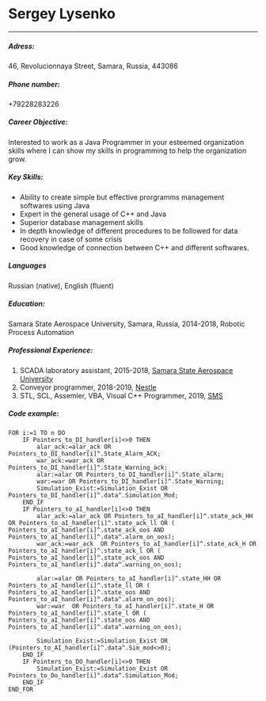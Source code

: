 # Sergey Lysenko
***
##### Adress:
46, Revolucionnaya Street,
Samara, Russia, 443086
##### Phone number:
+79228283226
##### Career Objective: 
Interested to work as a Java Programmer in your esteemed organization skills where I can show my skills in programming to help the organization grow.
##### Key Skills:
* Ability to create simple but effective prorgramms management softwares using Java
* Expert in the general usage of С++ and Java
* Superior database management skills
* In depth knowledge of different procedures to be followed for data recovery in case of some crisis
* Good knowledge of connection between C++ and different softwares.
##### Languages
Russian (native), English (fluent)
##### Education:
Samara State Aerospace University, Samara, Russia, 2014-2018,
Robotic Process Automation
##### Professional Experience:
1. SCADA laboratory assistant, 2015-2018, [Samara State Aerospace University](https://ssau.ru/)
1. Conveyor programmer, 2018-2019, [Nestle](https://www.nestle.ru/)
1. STL, SCL, Assemler, VBA, Visual C++ Programmer, 2019, [SMS](http://www.sms-automation.ru/)
##### Code example:
         

```
FOR i:=1 TO n DO
	IF Pointers_to_DI_handler[i]<>0 THEN
		alar_ack:=alar_ack OR Pointers_to_DI_handler[i]^.State_Alarm_ACK;
		war_ack:=war_ack OR Pointers_to_DI_handler[i]^.State_Warning_ack;
		alar:=alar OR Pointers_to_DI_handler[i]^.State_alarm;
		war:=war OR Pointers_to_DI_handler[i]^.State_Warning;
		Simulation_Exist:=Simulation_Exist OR Pointers_to_DI_handler[i]^.data^.Simulation_Mod;
	END_IF
	IF Pointers_to_aI_handler[i]<>0 THEN
		alar_ack:=alar_ack OR Pointers_to_aI_handler[i]^.state_ack_HH OR Pointers_to_aI_handler[i]^.state_ack_ll OR ( Pointers_to_aI_handler[i]^.state_ack_oos AND Pointers_to_aI_handler[i]^.data^.alarm_on_oos);
		war_ack:=war_ack  OR Pointers_to_aI_handler[i]^.state_ack_H OR Pointers_to_aI_handler[i]^.state_ack_l OR ( Pointers_to_aI_handler[i]^.state_ack_oos AND Pointers_to_aI_handler[i]^.data^.warning_on_oos);
	
		alar:=alar OR Pointers_to_aI_handler[i]^.state_HH OR Pointers_to_aI_handler[i]^.state_ll OR ( Pointers_to_aI_handler[i]^.state_oos AND Pointers_to_aI_handler[i]^.data^.alarm_on_oos);
		war:=war  OR Pointers_to_aI_handler[i]^.state_H OR Pointers_to_aI_handler[i]^.state_l OR ( Pointers_to_aI_handler[i]^.state_oos AND Pointers_to_aI_handler[i]^.data^.warning_on_oos);
		
		Simulation_Exist:=Simulation_Exist OR (Pointers_to_AI_handler[i]^.data^.Sim_mod<>0);
	END_IF
	IF Pointers_to_DO_handler[i]<>0 THEN
		Simulation_Exist:=Simulation_Exist OR Pointers_to_Do_handler[i]^.data^.Simulation_Mod;
	END_IF
END_FOR
```